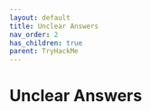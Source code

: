 ```yaml
---
layout: default
title: Unclear Answers
nav_order: 2
has_children: true
parent: TryHackMe
---
```


# Unclear Answers 